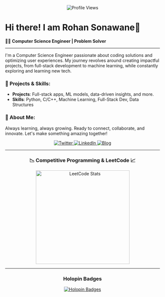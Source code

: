 <div align="center">
   <img src="https://visitcount.itsvg.in/api?id=imrds7&label=Profile%20Views&color=8&icon=2&pretty=true" alt="Profile Views" />
</div>

# Hi there! I am Rohan Sonawane👋

👨‍💻 **Computer Science Engineer | Problem Solver**

---


I'm a Computer Science Engineer passionate about coding solutions and optimizing user experiences. My journey revolves around creating impactful projects, from full-stack development to machine learning, while constantly exploring and learning new tech.

### 🌟 Projects & Skills:
- **Projects**: Full-stack apps, ML models, data-driven insights, and more.
- **Skills**: Python, C/C++, Machine Learning, Full-Stack Dev, Data Structures

### 🚀 About Me:
Always learning, always growing. Ready to connect, collaborate, and innovate. Let's make something amazing together!

<div align="center">
   <a href="https://twitter.com/imrds7" target="_blank" rel="noopener noreferrer">
      <img src="https://img.shields.io/badge/Twitter-1DA1F2?style=for-the-badge&logo=twitter&logoColor=white" alt="Twitter" />
   </a>
   <a href="https://www.linkedin.com/in/rohansonawane7/" target="_blank" rel="noopener noreferrer">
      <img src="https://img.shields.io/badge/LinkedIn-0077B5?style=for-the-badge&logo=linkedin&logoColor=white" alt="LinkedIn" />
   </a>
   <a href="https://rohaniswriting.blogspot.com/" target="_blank" rel="noopener noreferrer">
      <img src="https://img.shields.io/badge/Blog-FF5722?style=for-the-badge&logo=blogger&logoColor=white" alt="Blog" />
   </a>
</div>

---

<h3 align="center">📉 Competitive Programming & LeetCode 📈</h3>

<p align="center">
   <a href="https://leetcode.com/imrds7/" target="_blank" rel="noopener noreferrer">
      <img height="305em" src="https://leetcard.jacoblin.cool/imrds7?theme=dark&font=Duru%20Sans&ext=contest&border=0&radius=13" alt="LeetCode Stats" />
   </a>
</p>

---

<div align="center">
   <h3>Holopin Badges</h3>
   <a href="https://holopin.io/@imrds7" target="_blank" rel="noopener noreferrer">
      <img src="https://holopin.me/imrds7" alt="Holopin Badges" />
   </a>
</div>
